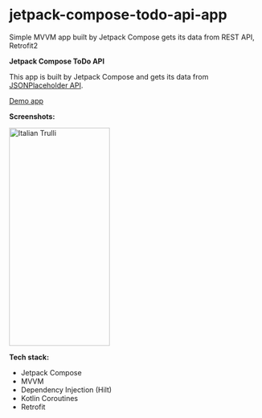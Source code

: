 # jetpack-compose-todo-api-app
Simple MVVM app built by Jetpack Compose gets its data from REST API, Retrofit2

**Jetpack Compose ToDo API**

This app is built by Jetpack Compose and gets its data from <a href="https://jsonplaceholder.typicode.com/">JSONPlaceholder API</a>.

<a href="https://github.com/raheemadamboev/jetpack-compose-todo-api-app/blob/master/app-debug.apk">Demo app</a>

**Screenshots:**

<img src="https://github.com/raheemadamboev/jetpack-compose-todo-api-app/blob/master/video_2021-10-27_01-02-51.gif" alt="Italian Trulli" width="200" height="434">

**Tech stack:**

- Jetpack Compose
- MVVM
- Dependency Injection (Hilt)
- Kotlin Coroutines
- Retrofit

